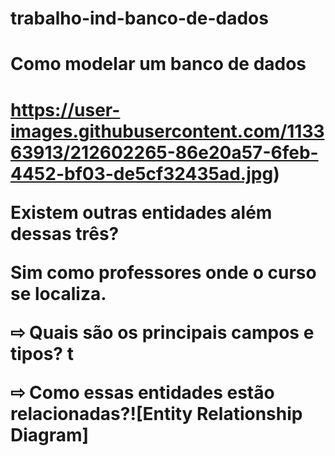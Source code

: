 # trabalho-ind-banco-de-dados

<h1> Como modelar um banco de dados <h1>


https://user-images.githubusercontent.com/113363913/212602265-86e20a57-6feb-4452-bf03-de5cf32435ad.jpg)

Existem outras entidades além dessas três?
<p> Sim como professores onde o curso se localiza.

⇨ Quais são os principais campos e tipos?
t

⇨ Como essas entidades estão relacionadas?![Entity Relationship Diagram]

